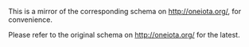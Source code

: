 This is a mirror of the corresponding schema on http://oneiota.org/, for convenience.

Please refer to the original schema on http://oneiota.org/ for the latest.